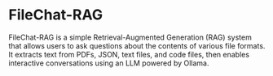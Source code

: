 # FileChat-RAG
FileChat-RAG is a simple Retrieval-Augmented Generation (RAG) system that allows users to ask questions about the contents of various file formats. It extracts text from PDFs, JSON, text files, and code files, then enables interactive conversations using an LLM powered by Ollama.
